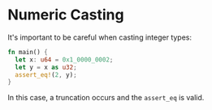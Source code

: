 # Numeric Casting

It's important to be careful when casting integer types:

```rust
fn main() {
  let x: u64 = 0x1_0000_0002;
  let y = x as u32;
  assert_eq!(2, y);
}
```

In this case, a truncation occurs and the `assert_eq` is valid.
